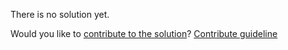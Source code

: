 
There is no solution yet.

Would you like to [contribute to the solution](https://github.com/BFEdev/BFE.dev-solutions/blob/main/question/how-does-https-work_en.md)? [Contribute guideline](https://github.com/BFEdev/BFE.dev-solutions#how-to-contribute)
